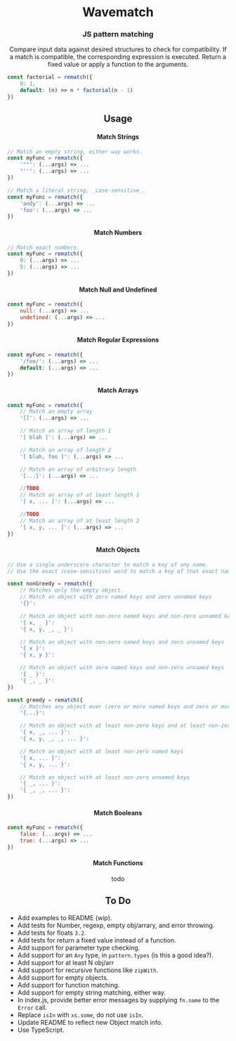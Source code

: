 <h1 align='center'>Wavematch</h1>
<h3 align='center'><strong>JS pattern matching</strong></h3>

<p align='center'>
Compare input data against desired structures to check for compatibility.
If a match is compatible, the corresponding expression is executed.
Return a fixed value or apply a function to the arguments.
</p>

```JavaScript
const factorial = rematch({
    0: 1,
    default: (n) => n * factorial(n - 1)
})
```

<h2 align='center'>Usage</h2>

<h4 align='center'>Match Strings</h4>

```javascript
// Match an empty string, either way works.
const myFunc = rematch({
    '""': (...args) => ...
    "''": (...args) => ...
})

// Match a literal string, _case-sensitive_.
const myFunc = rematch({
    'andy': (...args) => ...
    'foo': (...args) => ...
})
```

<h4 align='center'>Match Numbers</h4>

```javascript
// Match exact numbers.
const myFunc = rematch({
    0: (...args) => ...
    5: (...args) => ...
})
```

<h4 align='center'>Match Null and Undefined</h4>

```javascript
const myFunc = rematch({
    null: (...args) => ...
    undefined: (...args) => ...
})
```

<h4 align='center'>Match Regular Expressions</h4>

```javascript
const myFunc = rematch({
    '/foo/': (...args) => ...
    default: (...args) => ...
})
```

<h4 align='center'>Match Arrays</h4>

```javascript
const myFunc = rematch({
    // Match an empty array
    '[]': (...args) => ...

    // Match an array of length 1
    '[ blah ]': (...args) => ...

    // Match an array of length 2
    '[ blah, foo ]': (...args) => ...

    // Match an array of arbitrary length
    '[...]': (...args) => ...

    //TODO
    // Match an array of at least length 1
    '[ x, ... ]': (...args) => ...

    //TODO
    // Match an array of at least length 2
    '[ x, y, ... ]': (...args) => ...
})
```

<h4 align='center'>Match Objects</h4>

```javascript
// Use a single underscore character to match a key of any name.
// Use the exact (case-sensitive) word to match a key of that exact name.

const nonGreedy = rematch({
    // Matches only the empty object.
    // Match an object with zero named keys and zero unnamed keys
    '{}':

    // Match an object with non-zero named keys and non-zero unnamed keys
    '{ x, _ }':
    '{ x, y, _, _ }':

    // Match an object with non-zero named keys and zero unnamed keys
    '{ x }':
    '{ x, y }':

    // Match an object with zero named keys and non-zero unnamed keys
    '{ _ }':
    '{ _, _ }':
})

const greedy = rematch({
    // Matches any object ever (zero or more named keys and zero or more unnamed keys)
    '{...}':

    // Match an object with at least non-zero keys and at least non-zero unnamed keys
    '{ x, _, ... }':
    '{ x, y, _, _, ... }':

    // Match an object with at least non-zero named keys
    '{ x, ... }':
    '{ x, y, ... }':

    // Match an object with at least non-zero unnamed keys
    '{ _, ... }':
    '{ _, _, ... }':
})
```

<h4 align='center'>Match Booleans</h4>

```javascript
const myFunc = rematch({
    false: (...args) => ...
    true: (...args) => ...
})
```

<h4 align='center'>Match Functions</h4>

<p align='center'>todo</p>

<h2 align='center'>To Do</h2>

- Add examples to README (wip).
- Add tests for Number, regexp, empty obj/arrary, and error throwing.
- Add tests for floats `3.2`.
- Add tests for return a fixed value instead of a function.
- Add support for parameter type checking.
- Add support for an `Any` type, in `pattern.types` (is this a good idea?).
- Add support for at least N obj/arr
- Add support for recursive functions like `zipWith`.
- Add support for empty objects.
- Add support for function matching.
- Add support for empty string matching, either way.
- In index.js, provide better error messages by supplying `fn.name` to the `Error` call.
- Replace `isIn` with `xs.some`, do not use `isIn`.
- Update README to reflect new Object match info.
- Use TypeScript.
